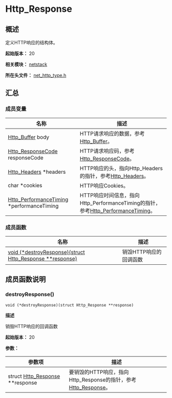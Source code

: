 # Http_Response

## 概述

定义HTTP响应的结构体。

**起始版本：** 20

**相关模块：** [netstack](capi-netstack.md)

**所在头文件：** [net_http_type.h](capi-net-http-type-h.md)

## 汇总

### 成员变量

| 名称 | 描述 |
| -- | -- |
| [Http_Buffer](capi-netstack-http-buffer.md) body | HTTP请求响应的数据，参考[Http_Buffer](capi-netstack-http-buffer.md)。 |
| [Http_ResponseCode](capi-net-http-type-h.md#http_responsecode) responseCode | HTTP请求响应码，参考[Http_ResponseCode](capi-net-http-type-h.md#http_responsecode)。 |
| [Http_Headers](capi-netstack-http-headers.md) *headers | HTTP响应的头，指向Http_Headers的指针，参考[Http_Headers](capi-netstack-http-headers.md)。 |
| char *cookies | HTTP响应Cookies。 |
| [Http_PerformanceTiming](capi-netstack-http-performancetiming.md) *performanceTiming | HTTP响应时间信息，指向Http_PerformanceTiming的指针，参考[Http_PerformanceTiming](capi-netstack-http-performancetiming.md)。 |


### 成员函数

| 名称 | 描述 |
| -- | -- |
| [void (\*destroyResponse)(struct Http_Response **response)](#destroyresponse) | 销毁HTTP响应的回调函数 |

## 成员函数说明

### destroyResponse()

```
void (*destroyResponse)(struct Http_Response **response)
```

**描述**

销毁HTTP响应的回调函数

**起始版本：** 20

**参数：**

| 参数项 | 描述 |
| -- | -- |
| struct [Http_Response](capi-netstack-http-response.md) **response | 要销毁的HTTP响应，指向Http_Response的指针，参考[Http_Response](capi-netstack-http-response.md)。 |


